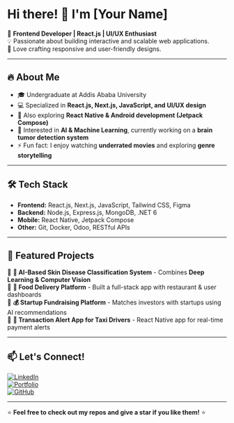 # Hi there! 👋 I'm [Your Name]

🚀 **Frontend Developer | React.js | UI/UX Enthusiast**  
💡 Passionate about building interactive and scalable web applications.  
🎨 Love crafting responsive and user-friendly designs.  

---

## 🔥 About Me
- 🎓 Undergraduate at Addis Ababa University  
- 💻 Specialized in **React.js, Next.js, JavaScript, and UI/UX design**  
- 📱 Also exploring **React Native & Android development (Jetpack Compose)**  
- 🤖 Interested in **AI & Machine Learning**, currently working on a **brain tumor detection system**  
- ⚡ Fun fact: I enjoy watching **underrated movies** and exploring **genre storytelling**  

---

## 🛠️ Tech Stack
- **Frontend:** React.js, Next.js, JavaScript, Tailwind CSS, Figma  
- **Backend:** Node.js, Express.js, MongoDB, .NET 6  
- **Mobile:** React Native, Jetpack Compose  
- **Other:** Git, Docker, Odoo, RESTful APIs  

---

## 📌 Featured Projects
🔹 **🚀 AI-Based Skin Disease Classification System** - Combines **Deep Learning & Computer Vision**  
🔹 **🍔 Food Delivery Platform** - Built a full-stack app with restaurant & user dashboards  
🔹 **💰 Startup Fundraising Platform** - Matches investors with startups using AI recommendations  
🔹 **📱 Transaction Alert App for Taxi Drivers** - React Native app for real-time payment alerts  

---

## 📫 Let's Connect!
[![LinkedIn](https://img.shields.io/badge/LinkedIn-0077B5?style=for-the-badge&logo=linkedin&logoColor=white)](your-linkedin-url)  
[![Portfolio](https://img.shields.io/badge/Portfolio-000?style=for-the-badge&logo=vercel&logoColor=white)](your-portfolio-url)  
[![GitHub](https://img.shields.io/badge/GitHub-181717?style=for-the-badge&logo=github&logoColor=white)](https://github.com/your-github-username)  

---

⭐ **Feel free to check out my repos and give a star if you like them!** ⭐  
